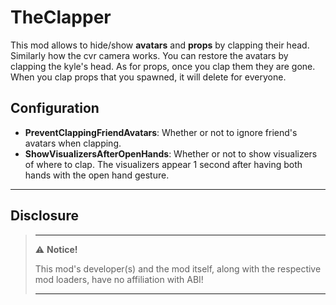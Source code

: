 # TheClapper

This mod allows to hide/show **avatars** and **props** by clapping their head. Similarly how the cvr camera works. You
can restore the avatars by clapping the kyle's head. As for props, once you clap them they are gone. When you clap props
that you spawned, it will delete for everyone.

## Configuration

- **PreventClappingFriendAvatars**: Whether or not to ignore friend's avatars when clapping.
- **ShowVisualizersAfterOpenHands**: Whether or not to show visualizers of where to clap. The visualizers appear 1 second
after having both hands with the open hand gesture.

---

## Disclosure

> ---
> ⚠️ **Notice!**  
>
> This mod's developer(s) and the mod itself, along with the respective mod loaders, have no affiliation with ABI!
>
> ---
